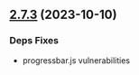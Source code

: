 ## [2.7.3](https://github.com/italia/bootstrap-italia/compare/v2.7.2...v2.7.3) (2023-10-10)

### Deps Fixes

* progressbar.js vulnerabilities